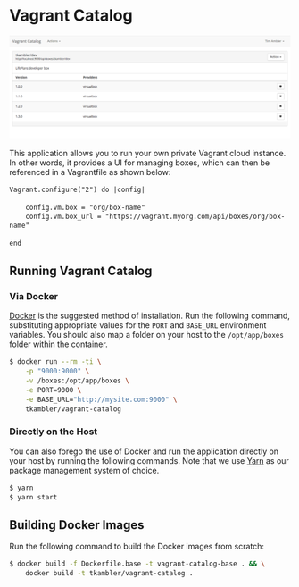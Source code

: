 # Vagrant Catalog

![Screenshot](./misc/screenshot.png)

This application allows you to run your own private Vagrant cloud instance. In other words, it provides a UI for managing boxes, which can then be referenced in a Vagrantfile as shown below:

```
Vagrant.configure("2") do |config|

    config.vm.box = "org/box-name"
    config.vm.box_url = "https://vagrant.myorg.com/api/boxes/org/box-name"

end
```

## Running Vagrant Catalog

### Via Docker

[Docker](https://docker.com) is the suggested method of installation. Run the following command, substituting appropriate values for the `PORT` and `BASE_URL` environment variables. You should also map a folder on your host to the `/opt/app/boxes` folder within the container.

```bash
$ docker run --rm -ti \
    -p "9000:9000" \
    -v /boxes:/opt/app/boxes \
    -e PORT=9000 \
    -e BASE_URL="http://mysite.com:9000" \
    tkambler/vagrant-catalog
```

### Directly on the Host

You can also forego the use of Docker and run the application directly on your host by running the following commands. Note that we use [Yarn](https://yarnpkg.com) as our package management system of choice.

```bash
$ yarn
$ yarn start
```

## Building Docker Images

Run the following command to build the Docker images from scratch:

```bash
$ docker build -f Dockerfile.base -t vagrant-catalog-base . && \
    docker build -t tkambler/vagrant-catalog .
```
